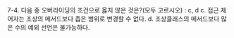 7-4. 다음 중 오버라이딩의 조건으로 옳지 않은 것은?(모두 고르시오) : c, d
c. 접근 제어자는 조상의 메서드보다 좁은 범위로 변경할 수 없다.
d. 조상클래스의 메서드보다 많은 수의 예외 선언은 불가능하다.
